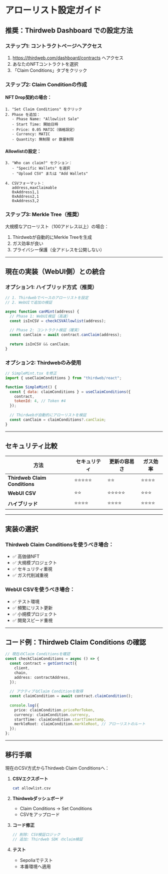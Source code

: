 # アローリスト設定ガイド

## 推奨：Thirdweb Dashboard での設定方法

### ステップ1: コントラクトページへアクセス
1. https://thirdweb.com/dashboard/contracts へアクセス
2. あなたのNFTコントラクトを選択
3. 「Claim Conditions」タブをクリック

### ステップ2: Claim Conditionの作成

#### NFT Drop契約の場合：
```
1. "Set Claim Conditions" をクリック
2. Phase を追加：
   - Phase Name: "Allowlist Sale"
   - Start Time: 開始日時
   - Price: 0.05 MATIC（価格設定）
   - Currency: MATIC
   - Quantity: 無制限 or 数量制限
```

#### Allowlistの設定：
```
3. "Who can claim?" セクション：
   - "Specific Wallets" を選択
   - "Upload CSV" または "Add Wallets"
   
4. CSVフォーマット：
   address,maxClaimable
   0xAddress1,1
   0xAddress2,1
   0xAddress3,2
```

### ステップ3: Merkle Tree（推奨）

大規模なアローリスト（100アドレス以上）の場合：
1. Thirdwebが自動的にMerkle Treeを生成
2. ガス効率が良い
3. プライバシー保護（全アドレスを公開しない）

---

## 現在の実装（WebUI側）との統合

### オプション1: ハイブリッド方式（推奨）

```javascript
// 1. Thirdwebでベースのアローリストを設定
// 2. WebUIで追加の検証

async function canMint(address) {
  // Phase 1: WebUI検証（高速）
  const isInCSV = checkCSVAllowlist(address);
  
  // Phase 2: コントラクト検証（確実）
  const canClaim = await contract.canClaim(address);
  
  return isInCSV && canClaim;
}
```

### オプション2: Thirdwebのみ使用

```javascript
// SimpleMint.tsx を修正
import { useClaimConditions } from "thirdweb/react";

function SimpleMint() {
  const { data: claimConditions } = useClaimConditions({
    contract,
    tokenId: 4, // Token #4
  });
  
  // Thirdwebが自動的にアローリストを検証
  const canClaim = claimConditions?.canClaim;
}
```

---

## セキュリティ比較

| 方法 | セキュリティ | 更新の容易さ | ガス効率 |
|------|------------|-------------|----------|
| **Thirdweb Claim Conditions** | ⭐⭐⭐⭐⭐ | ⭐⭐ | ⭐⭐⭐⭐ |
| **WebUI CSV** | ⭐⭐ | ⭐⭐⭐⭐⭐ | ⭐⭐⭐ |
| **ハイブリッド** | ⭐⭐⭐⭐ | ⭐⭐⭐⭐ | ⭐⭐⭐⭐ |

---

## 実装の選択

### Thirdweb Claim Conditionsを使うべき場合：
- ✅ 高価値NFT
- ✅ 大規模プロジェクト
- ✅ セキュリティ重視
- ✅ ガス代削減重視

### WebUI CSVを使うべき場合：
- ✅ テスト環境
- ✅ 頻繁にリスト更新
- ✅ 小規模プロジェクト
- ✅ 開発スピード重視

---

## コード例：Thirdweb Claim Conditions の確認

```typescript
// 現在のClaim Conditionsを確認
const checkClaimConditions = async () => {
  const contract = getContract({
    client,
    chain,
    address: contractAddress,
  });
  
  // アクティブなClaim Conditionを取得
  const claimCondition = await contract.claimCondition();
  
  console.log({
    price: claimCondition.pricePerToken,
    currency: claimCondition.currency,
    startTime: claimCondition.startTimestamp,
    merkleRoot: claimCondition.merkleRoot, // アローリストのルート
  });
};
```

---

## 移行手順

現在のCSV方式からThirdweb Claim Conditionsへ：

1. **CSVエクスポート**
   ```bash
   cat allowlist.csv
   ```

2. **Thirdwebダッシュボード**
   - Claim Conditions → Set Conditions
   - CSVをアップロード

3. **コード修正**
   ```typescript
   // 削除: CSV検証ロジック
   // 追加: Thirdweb SDK のclaim検証
   ```

4. **テスト**
   - Sepoliaでテスト
   - 本番環境へ適用